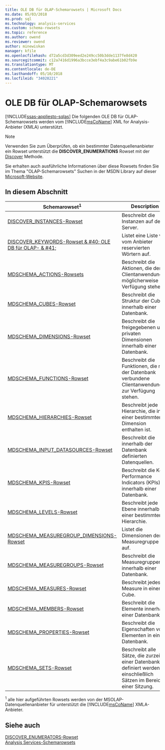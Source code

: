 ```yaml
---
title: OLE DB für OLAP-Schemarowsets | Microsoft Docs
ms.date: 05/03/2018
ms.prod: sql
ms.technology: analysis-services
ms.custom: schema-rowsets
ms.topic: reference
ms.author: owend
ms.reviewer: owend
author: minewiskan
manager: kfile
ms.openlocfilehash: d72a5cd3d309eed2e249cc50b3dde1137fe8d420
ms.sourcegitcommit: c12a7416d1996a3bcce3ebf4a3c9abe61b02fb9e
ms.translationtype: MT
ms.contentlocale: de-DE
ms.lasthandoff: 05/10/2018
ms.locfileid: "34028221"
---
```

# <a name="ole-db-for-olap-schema-rowsets"></a>OLE DB für OLAP-Schemarowsets
[!INCLUDE[ssas-appliesto-sqlas](../../../includes/ssas-appliesto-sqlas.md)]
  Die folgenden OLE DB für OLAP-Schemarowsets werden vom [!INCLUDE[msCoName](../../../includes/msconame-md.md)] XML for Analysis-Anbieter (XMLA) unterstützt.  
  
> [!NOTE]  
>  Verwenden Sie zum Überprüfen, ob ein bestimmter Datenquellenanbieter ein Rowset unterstützt die **DISCOVER_ENUMERATIONS** Rowset mit der [Discover](../../../analysis-services/xmla/xml-elements-methods-discover.md) Methode.  
  
 Sie erhalten auch ausführliche Informationen über diese Rowsets finden Sie im Thema "OLAP-Schemarowsets" Suchen in der MSDN Library auf dieser [Microsoft-Website](http://go.microsoft.com/fwlink/?LinkId=15426).  
  
## <a name="in-this-section"></a>In diesem Abschnitt  
  
|Schemarowset<sup>1</sup>|Description|  
|-------------------------------|-----------------|  
|[DISCOVER_INSTANCES-Rowset](../../../analysis-services/schema-rowsets/ole-db-olap/discover-instances-rowset.md)|Beschreibt die Instanzen auf dem Server.|  
|[DISCOVER_KEYWORDS-Rowset & #40; OLE DB für OLAP- & #41;](../../../analysis-services/schema-rowsets/ole-db-olap/discover-keywords-rowset-ole-db-for-olap.md)|Listet eine Liste von vom Anbieter reservierten Wörtern auf.|  
|[MDSCHEMA_ACTIONS-Rowsets](../../../analysis-services/schema-rowsets/ole-db-olap/mdschema-actions-rowset.md)|Beschreibt die Aktionen, die der Clientanwendung möglicherweise zur Verfügung stehen.|  
|[MDSCHEMA_CUBES-Rowset](../../../analysis-services/schema-rowsets/ole-db-olap/mdschema-cubes-rowset.md)|Beschreibt die Struktur der Cubes innerhalb einer Datenbank.|  
|[MDSCHEMA_DIMENSIONS-Rowset](../../../analysis-services/schema-rowsets/ole-db-olap/mdschema-dimensions-rowset.md)|Beschreibt die freigegebenen und privaten Dimensionen innerhalb einer Datenbank.|  
|[MDSCHEMA_FUNCTIONS-Rowset](../../../analysis-services/schema-rowsets/ole-db-olap/mdschema-functions-rowset.md)|Beschreibt die Funktionen, die mit der Datenbank verbundene Clientanwendungen zur Verfügung stehen.|  
|[MDSCHEMA_HIERARCHIES-Rowset](../../../analysis-services/schema-rowsets/ole-db-olap/mdschema-hierarchies-rowset.md)|Beschreibt jede Hierarchie, die in einer bestimmten Dimension enthalten ist.|  
|[MDSCHEMA_INPUT_DATASOURCES-Rowset](../../../analysis-services/schema-rowsets/ole-db-olap/mdschema-input-datasources-rowset.md)|Beschreibt die innerhalb der Datenbank definierten Datenquellen.|  
|[MDSCHEMA_KPIS-Rowset](../../../analysis-services/schema-rowsets/ole-db-olap/mdschema-kpis-rowset.md)|Beschreibt die Key Performance Indicators (KPIs) innerhalb einer Datenbank.|  
|[MDSCHEMA_LEVELS-Rowset](../../../analysis-services/schema-rowsets/ole-db-olap/mdschema-levels-rowset.md)|Beschreibt jede Ebene innerhalb einer bestimmten Hierarchie.|  
|[MDSCHEMA_MEASUREGROUP_DIMENSIONS-Rowset](../../../analysis-services/schema-rowsets/ole-db-olap/mdschema-measuregroup-dimensions-rowset.md)|Listet die Dimensionen der Measuregruppe auf.|  
|[MDSCHEMA_MEASUREGROUPS-Rowset](../../../analysis-services/schema-rowsets/ole-db-olap/mdschema-measuregroups-rowset.md)|Beschreibt die Measuregruppen innerhalb einer Datenbank.|  
|[MDSCHEMA_MEASURES-Rowset](../../../analysis-services/schema-rowsets/ole-db-olap/mdschema-measures-rowset.md)|Beschreibt jedes Measure in einem Cube.|  
|[MDSCHEMA_MEMBERS-Rowset](../../../analysis-services/schema-rowsets/ole-db-olap/mdschema-members-rowset.md)|Beschreibt die Elemente innerhalb einer Datenbank.|  
|[MDSCHEMA_PROPERTIES-Rowset](../../../analysis-services/schema-rowsets/ole-db-olap/mdschema-properties-rowset.md)|Beschreibt die Eigenschaften von Elementen in einer Datenbank.|  
|[MDSCHEMA_SETS-Rowset](../../../analysis-services/schema-rowsets/ole-db-olap/mdschema-sets-rowset.md)|Beschreibt alle Sätze, die zurzeit in einer Datenbank definiert werden, einschließlich Sätzen im Bereich einer Sitzung.|  
  
 <sup>1</sup> alle hier aufgeführten Rowsets werden von der MSOLAP-Datenquellenanbieter für unterstützt die [!INCLUDE[msCoName](../../../includes/msconame-md.md)] XMLA-Anbieter.  
  
## <a name="see-also"></a>Siehe auch  
 [DISCOVER_ENUMERATORS-Rowset](../../../analysis-services/schema-rowsets/xml/discover-enumerators-rowset.md)   
 [Analysis Services-Schemarowsets](../../../analysis-services/schema-rowsets/analysis-services-schema-rowsets.md)  
  
  
